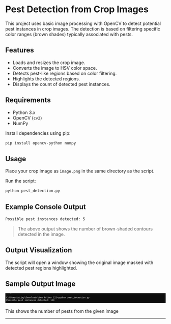 
# Pest Detection from Crop Images

This project uses basic image processing with OpenCV to detect potential pest instances in crop images. The detection is based on filtering specific color ranges (brown shades) typically associated with pests.

## Features

- Loads and resizes the crop image.
- Converts the image to HSV color space.
- Detects pest-like regions based on color filtering.
- Highlights the detected regions.
- Displays the count of detected pest instances.

## Requirements

- Python 3.x
- OpenCV (`cv2`)
- NumPy

Install dependencies using pip:

```bash
pip install opencv-python numpy
````

## Usage

Place your crop image as `image.png` in the same directory as the script.

Run the script:

```bash
python pest_detection.py
```

## Example Console Output

```bash
Possible pest instances detected: 5
```

> The above output shows the number of brown-shaded contours detected in the image.

## Output Visualization

The script will open a window showing the original image masked with detected pest regions highlighted.

## Sample Output Image

![Console Output](console_output.png)

This shows the number of pests from the given image

---



